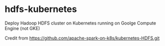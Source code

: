 # hdfs-kubernetes
Deploy Hadoop HDFS cluster on Kubernetes running on Goolge Compute Engine (not GKE)  

Credit from https://github.com/apache-spark-on-k8s/kubernetes-HDFS.git
